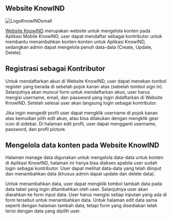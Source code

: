 ## Website KnowIND

![LogoKnowINDsmall](https://user-images.githubusercontent.com/96167699/161691153-fd0d3b11-95d4-482f-8e85-046e83278ee0.png)


[Website KnowIND](https://knowind-website.com/) merupakan website untuk mengelola konten pada Aplikasi Mobile KnowIND, user dapat mendaftar sebagai kontributor untuk membantu menambahkan konten-konten untuk Aplikasi KnowIND, sedangkan admin dapat mengelola penuh data-data (Create, Update, Delete).

## Registrasi sebagai Kontributor

Untuk mendaftarkan akun di Website KnowIND, user dapat menekan tombol register yang berada di sebelah pojok kanan atas (sebelah tombol sign in). Selanjutnya akan muncul form untuk mendaftarkan akun, user harus mengisi username, email, dan password yang ingin didaftarkan di Website KnowIND. Setelah selesai user akan langsung login sebagai kontributor.

Jika ingin mengedit profil user dapat mengklik username di pojok kanan atas kemudian pilih edit akun, atau bisa dilakukan dengan mengklik gear icon di sidebar. Di halaman edit profil, user dapat mengganti username, password, dan profil picture.

## Mengelola data konten pada Website KnowIND

Halaman manage data digunakan untuk mengelola data-data untuk konten di Aplikasi KnowIND, halaman ini hanya bisa diakses apabila user sudah login sebagai kontributor. User dapat melihat data-data yang telah diinput dan menambahkan data (khusus admin dapat update dan delete data).

Untuk menambahkan data, user dapat mengklik tombol tambah data pada data tabel yang ingin ditambahkan oleh user. Selanjutnya user akan diarahkan ke form input data. User harus mengisi setiap inputan yang ada di form tersebut untuk menambahkan data. Untuk halaman edit data sama seperti dengan halaman tambah data, tetapi form yang disediakan telah terisi dengan data yang dipilih user.
